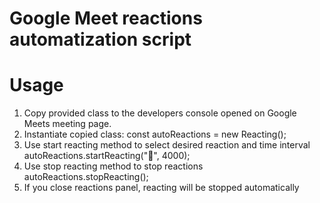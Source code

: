 # Google Meet reactions automatization script

# Usage
1. Copy provided class to the developers console opened on Google Meets meeting page.
2. Instantiate copied class:
   const autoReactions = new Reacting();
3. Use start reacting method to select desired reaction and time interval
   autoReactions.startReacting("💖", 4000);
4. Use stop reacting method to stop reactions
   autoReactions.stopReacting();
5. If you close reactions panel, reacting will be stopped automatically
